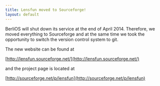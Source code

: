 ```yaml
---
title: Lensfun moved to Sourceforge!
layout: default
---
```


BerliOS will shut down its service at the end of April 2014. Therefore, we moved everything to Sourceforge and at the same time we took the opportunity to switch the version control system to git.

The new website can be found at 

[http://lensfun.sourceforge.net/](http://lensfun.sourceforge.net/)

and the project page is located at 

[http://sourceforge.net/p/lensfun](http://sourceforge.net/p/lensfun)


